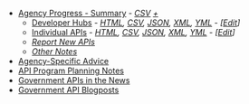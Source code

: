 
* [Agency Progress - Summary](https://github.com/18F/API-All-the-X/blob/gh-pages/_data/agency_progress.csv) - *[CSV](https://raw.githubusercontent.com/18F/API-All-the-X/gh-pages/_data/agency_progress.csv)*   *[+](https://github.com/18F/API-All-the-X/blob/gh-pages/_data/agency_progress-with_programs.csv)*
   * [Developer Hubs](http://18f.github.io/API-All-the-X/pages/developer_hubs) - *[HTML](http://18f.github.io/API-All-the-X/data/developer_hubs), [CSV](http://18f.github.io/API-All-the-X/data/developer_hubs.csv), [JSON](http://18f.github.io/API-All-the-X/data/developer_hubs.json), [XML](http://18f.github.io/API-All-the-X/data/developer_hubs.xml), [YML](https://raw.githubusercontent.com/18F/API-All-the-X/gh-pages/_data/developer_hubs.yml) - [[Edit](https://github.com/18F/API-All-the-X/blob/gh-pages/_data/developer_hubs.yml)]*
   * [Individual APIs](http://18f.github.io/API-All-the-X/pages/individual_apis) - *[HTML](http://18f.github.io/API-All-the-X/data/individual_apis), [CSV](http://18f.github.io/API-All-the-X/data/individual_apis.csv), [JSON](http://18f.github.io/API-All-the-X/data/individual_apis.json), [XML](http://18f.github.io/API-All-the-X/data/individual_apis.xml), [YML](https://raw.githubusercontent.com/18F/API-All-the-X/gh-pages/_data/individual_apis.yml) - [[Edit](https://github.com/18F/API-All-the-X/edit/gh-pages/_data/individual_apis.yml)]*
   * *[Report New APIs](https://github.com/GSA/slash-developer-pages/issues?direction=desc&sort=created&state=open)*
   * *[Other Notes](http://18f.github.io/API-All-the-X/pages/individual_apis-standby_notes)*
* [Agency-Specific Advice](http://18f.github.io/API-All-the-X/pages/agency_advice)
* [API Program Planning Notes](https://github.com/18F/API-All-the-X/wiki/API-Program-Vision---Notes)
* [Government APIs in the News](http://18f.github.io/API-All-the-X/pages/gov_apis_in_the_news)
* [Government API Blogposts](http://18f.github.io/API-All-the-X/pages/government_api_blogposts)
